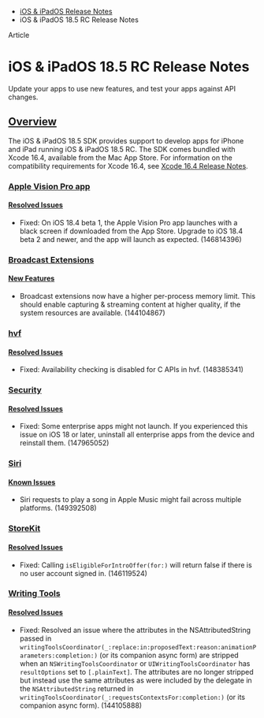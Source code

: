 - [iOS & iPadOS Release Notes](https://developer.apple.com/documentation/ios-ipados-release-notes)
- iOS & iPadOS 18.5 RC Release Notes

Article

# iOS & iPadOS 18.5 RC Release Notes

Update your apps to use new features, and test your apps against API changes.

## [Overview](https://developer.apple.com/documentation/ios-ipados-release-notes/ios-ipados-18_5-release-notes#Overview)

The iOS & iPadOS 18.5 SDK provides support to develop apps for iPhone and iPad running iOS & iPadOS 18.5 RC. The SDK comes bundled with Xcode 16.4, available from the Mac App Store. For information on the compatibility requirements for Xcode 16.4, see [Xcode 16.4 Release Notes](https://developer.apple.com/documentation/Xcode-Release-Notes/xcode-16_4-release-notes).

### [Apple Vision Pro app](https://developer.apple.com/documentation/ios-ipados-release-notes/ios-ipados-18_5-release-notes#Apple-Vision-Pro-app)

#### [Resolved Issues](https://developer.apple.com/documentation/ios-ipados-release-notes/ios-ipados-18_5-release-notes#Resolved-Issues)

- Fixed: On iOS 18.4 beta 1, the Apple Vision Pro app launches with a black screen if downloaded from the App Store. Upgrade to iOS 18.4 beta 2 and newer, and the app will launch as expected. (146814396)

### [Broadcast Extensions](https://developer.apple.com/documentation/ios-ipados-release-notes/ios-ipados-18_5-release-notes#Broadcast-Extensions)

#### [New Features](https://developer.apple.com/documentation/ios-ipados-release-notes/ios-ipados-18_5-release-notes#New-Features)

- Broadcast extensions now have a higher per-process memory limit. This should enable capturing & streaming content at higher quality, if the system resources are available. (144104867)

### [hvf](https://developer.apple.com/documentation/ios-ipados-release-notes/ios-ipados-18_5-release-notes#hvf)

#### [Resolved Issues](https://developer.apple.com/documentation/ios-ipados-release-notes/ios-ipados-18_5-release-notes#Resolved-Issues)

- Fixed: Availability checking is disabled for C APIs in hvf. (148385341)

### [Security](https://developer.apple.com/documentation/ios-ipados-release-notes/ios-ipados-18_5-release-notes#Security)

#### [Resolved Issues](https://developer.apple.com/documentation/ios-ipados-release-notes/ios-ipados-18_5-release-notes#Resolved-Issues)

- Fixed: Some enterprise apps might not launch. If you experienced this issue on iOS 18 or later, uninstall all enterprise apps from the device and reinstall them. (147965052)

### [Siri](https://developer.apple.com/documentation/ios-ipados-release-notes/ios-ipados-18_5-release-notes#Siri)

#### [Known Issues](https://developer.apple.com/documentation/ios-ipados-release-notes/ios-ipados-18_5-release-notes#Known-Issues)

- Siri requests to play a song in Apple Music might fail across multiple platforms. (149392508)

### [StoreKit](https://developer.apple.com/documentation/ios-ipados-release-notes/ios-ipados-18_5-release-notes#StoreKit)

#### [Resolved Issues](https://developer.apple.com/documentation/ios-ipados-release-notes/ios-ipados-18_5-release-notes#Resolved-Issues)

- Fixed: Calling `isEligibleForIntroOffer(for:)` will return false if there is no user account signed in. (146119524)

### [Writing Tools](https://developer.apple.com/documentation/ios-ipados-release-notes/ios-ipados-18_5-release-notes#Writing-Tools)

#### [Resolved Issues](https://developer.apple.com/documentation/ios-ipados-release-notes/ios-ipados-18_5-release-notes#Resolved-Issues)

- Fixed: Resolved an issue where the attributes in the NSAttributedString passed in `writingToolsCoordinator(_:replace:in:proposedText:reason:animationParameters:completion:)` (or its companion async form) are stripped when an `NSWritingToolsCoordinator` or `UIWritingToolsCoordinator` has `resultOptions` set to `[.plainText]`. The attributes are no longer stripped but instead use the same attributes as were included by the delegate in the `NSAttributedString` returned in `writingToolsCoordinator(_:requestsContextsFor:completion:)` (or its companion async form). (144105888)
